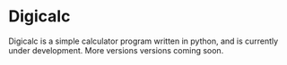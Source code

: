 # Digicalc
Digicalc is a simple calculator program written in python, and is currently under development.
More versions versions coming soon. 
